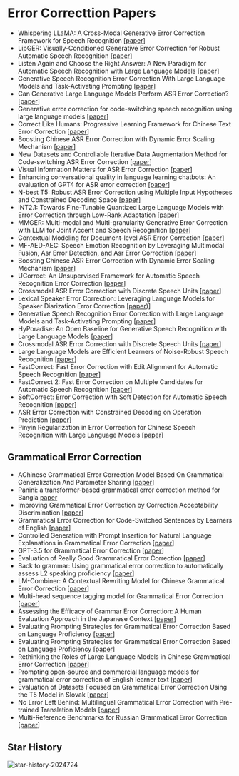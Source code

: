 # Error Correcttion Papers

- Whispering LLaMA: A Cross-Modal Generative Error Correction Framework for Speech Recognition [[paper](https://arxiv.org/pdf/2310.06434v2)]
- LipGER: Visually-Conditioned Generative Error Correction for Robust Automatic Speech Recognition [[paper](https://arxiv.org/pdf/2406.04432v1)]
- Listen Again and Choose the Right Answer: A New Paradigm for Automatic Speech Recognition with Large Language Models [[paper](https://arxiv.org/pdf/2405.10025)]
- Generative Speech Recognition Error Correction With Large Language Models and Task-Activating Prompting [[paper](https://ieeexplore.ieee.org/stamp/stamp.jsp?tp=&arnumber=10389673&tag=1)]
- Can Generative Large Language Models Perform ASR Error Correction? [[paper](https://arxiv.org/pdf/2307.04172)]
- Generative error correction for code-switching speech recognition using large language models [[paper](https://arxiv.org/pdf/2310.13013)]
- Correct Like Humans: Progressive Learning Framework for Chinese Text Error Correction [[paper](https://arxiv.org/pdf/2306.17447)]
- Boosting Chinese ASR Error Correction with Dynamic Error Scaling Mechanism [[paper](https://arxiv.org/pdf/2308.03423)]
- New Datasets and Controllable Iterative Data Augmentation Method for Code-switching ASR Error Correction [[paper](https://aclanthology.org/2023.findings-emnlp.543.pdf)]
- Visual Information Matters for ASR Error Correction [[paper](https://ieeexplore.ieee.org/stamp/stamp.jsp?tp=&arnumber=10095539)]
- Enhancing conversational quality in language learning chatbots: An evaluation of GPT4 for ASR error correction [[paper](https://arxiv.org/pdf/2307.09744)]
- N-best T5: Robust ASR Error Correction using Multiple Input Hypotheses and Constrained Decoding Space [[paper](https://arxiv.org/pdf/2303.00456)]
- INT2.1: Towards Fine-Tunable Quantized Large Language Models with Error Correction through Low-Rank Adaptation [[paper](https://arxiv.org/pdf/2306.08162)]
- MMGER: Multi-modal and Multi-granularity Generative Error Correction with LLM for Joint Accent and Speech Recognition [[paper](https://arxiv.org/pdf/2405.03152)]
- Contextual Modeling for Document-level ASR Error Correction [[paper](https://aclanthology.org/2024.lrec-main.341.pdf)]
- MF-AED-AEC: Speech Emotion Recognition by Leveraging Multimodal Fusion, Asr Error Detection, and Asr Error Correction [[paper](https://arxiv.org/pdf/2401.13260)]
- Boosting Chinese ASR Error Correction with Dynamic Error Scaling Mechanism [[paper](https://www.isca-archive.org/interspeech_2023/fan23b_interspeech.pdf)]
- UCorrect: An Unsupervised Framework for Automatic Speech Recognition Error Correction [[paper](https://arxiv.org/pdf/2401.05689)]
- Crossmodal ASR Error Correction with Discrete Speech Units [[paper](https://arxiv.org/pdf/2405.16677)]
- Lexical Speaker Error Correction: Leveraging Language Models for Speaker Diarization Error Correction [[paper](https://arxiv.org/pdf/2306.09313))]
- Generative Speech Recognition Error Correction with Large Language Models and Task-Activating Prompting [[paper](https://ieeexplore.ieee.org/stamp/stamp.jsp?tp=&arnumber=10389673)]
- HyPoradise: An Open Baseline for Generative Speech Recognition with Large Language Models [[paper](https://arxiv.org/pdf/2309.15701v2)]
- Crossmodal ASR Error Correction with Discrete Speech Units [[paper](https://arxiv.org/pdf/2405.16677v1)]
- Large Language Models are Efficient Learners of Noise-Robust Speech Recognition [[paper](https://arxiv.org/pdf/2401.10446v1)]
- FastCorrect: Fast Error Correction with Edit Alignment for Automatic Speech Recognition [[paper](https://arxiv.org/pdf/2105.03842v6)]
- FastCorrect 2: Fast Error Correction on Multiple Candidates for Automatic Speech Recognition [[paper](https://arxiv.org/pdf/2109.14420v4)]
- SoftCorrect: Error Correction with Soft Detection for Automatic Speech Recognition [[paper](https://arxiv.org/pdf/2212.01039v2)]
- ASR Error Correction with Constrained Decoding on Operation Prediction [[paper](https://arxiv.org/pdf/2208.04641v1)]
- Pinyin Regularization in Error Correction for Chinese Speech Recognition with Large Language Models [[paper](https://arxiv.org/pdf/2407.01909v1)]

## Grammatical Error Correction

-  AChinese Grammatical Error Correction Model Based On Grammatical Generalization And Parameter Sharing [[paper](https://watermark.silverchair.com/bxad087.pdf?token=AQECAHi208BE49Ooan9kkhW_Ercy7Dm3ZL_9Cf3qfKAc485ysgAAA2MwggNfBgkqhkiG9w0BBwagggNQMIIDTAIBADCCA0UGCSqGSIb3DQEHATAeBglghkgBZQMEAS4wEQQMXc0Iyc37TLEsLY5PAgEQgIIDFpfn4t5TlGCx2zhrrOkJ3XX-hI5b9qbZ6jt4oO0xYM9Kh0r63mRPV6gOJ2V0p6m4dVgjnH8a_kDpIsD7RqlFc4mNduEfKrc_AIyLzLA9ABL3llBXKQpjypEqXCrSfVY9PIOQqfAjz8yCGdu320q--I1i_m8K407x7uUENlViRATfvPcZQD7K3yAGniv6X8g10hfw3XCIDdetDNlOg6ZSxtfWmicHXY0fEFSRXdRBD5eNTDTTbtWg0cLx1XlnCqq7l5n5sDPW-URPa-1Nc_jy-iYX64pGVSIX4AqsZT-gDfZUdBUp9q56CnaI9nDqpAeZI1APIQckoxKGMApsDb_1uESKjBsk4q2zPL0ZFrAKzIu19bqv5XBgoptdwk7J3z6dV-AoDk_awdQ4Lu1rzH7_waL_-NrycZJnwgApF7mEqAOgQN7Zaur58uWWeA4Eiy3T_udYO0rW2lalyXATmbl0GEekgKyqoni778-hAlcdNOmgK4pp9LO8rxgns5yKQJXpAz1LQNd4KDGSQtnHVnO5W1LHxfvKuElnB-_FOFSwRoYLX-hcixE3W-Ai9uG-lVKQM_tD8ECN4YklHFcNogkQojPzSVxEnZBy5cx6QODLU3SXkQpHVCKLE_6N0VoyADMCprwOWeuCmW5Ayj9kzRiOwWcfyzsbcQwBKqLJQG729ZVkX41qnYboeMBhvk3LoATxD1UGcQTz5MXS--iec-re8iPnslSXvAcuq2d1aSQpSf9LUWsu3Vm0FbQsgq0iwj6BeoeSWokVvaSC5NKDFVUn1KI-8MeGkOWOlJjDSsrDyf9hAnuVFBmZbHi6PQ_HeMNVLmuzPZtGTRroKEbEUN6TdA412z2lJ9p7u8uIHxbd_Y2IBYC9sByPXLIspRkMsn9iAPiTaa7L2cEPHa3m7M8kyIIa82RyltSciBX1Oy7M9c9utrnJk8NI8WcK1MLq9Gy3KEQNjdaFZ9PI_7Y5Xvcsz-Red7YwNfpqmd_iQ969WnxwGJdmHICXQb_oRGWtrt4PK7tibCx5QRFZZswrzkEfT2BaWasadx4)]
- Panini: a transformer‑based grammatical error correction method for Bangla [paper](https://www.nahid.org/papers/panini.pdf)
- Improving Grammatical Error Correction by Correction Acceptability Discrimination [[paper](https://aclanthology.org/2024.lrec-main.772.pdf)]
- Grammatical Error Correction for Code-Switched Sentences by Learners of English [[paper](https://aclanthology.org/2024.lrec-main.698.pdf)]
- Controlled Generation with Prompt Insertion for Natural Language Explanations in Grammatical Error Correction [[paper](https://aclanthology.org/2024.lrec-main.350v2.pdf)]
- GPT-3.5 for Grammatical Error Correction [[paper](https://aclanthology.org/2024.lrec-main.692.pdf)]
- Evaluation of Really Good Grammatical Error Correction [[paper](https://aclanthology.org/2024.lrec-main.584.pdf)]
- Back to grammar: Using grammatical error correction to automatically assess L2 speaking proficiency [[paper](https://pdf.sciencedirectassets.com/271578/1-s2.0-S0167639323X00120/1-s2.0-S0167639323001590/main.pdf?X-Amz-Security-Token=IQoJb3JpZ2luX2VjENz%2F%2F%2F%2F%2F%2F%2F%2F%2F%2FwEaCXVzLWVhc3QtMSJIMEYCIQDrSTiNAdJs9wExL08Eu2oJAFiOUWKmzHw3j2RP6e74BAIhAKk8aYMa0qI%2FRu6wNU0mi1%2BXP7TP1xYkv0d1lM5SExvvKrsFCLT%2F%2F%2F%2F%2F%2F%2F%2F%2F%2FwEQBRoMMDU5MDAzNTQ2ODY1IgzgtX%2F9z81AOzLwhJkqjwXgBcYEda4wqpo3UOm935sUesVELzmPCkmaRDrtk2JF2k%2F3WEhkNgB4JKi6K2DBPYh8lZ%2FGCScXSU6T6XpJTdNnqkHURdckUGJWjZbfmru3rgzDgzGag%2BaQTufid3xmLG2aE%2B4vbQ2Elk2gB%2BeqIxdWh8xRZGKTecFeUtaSHzONF8V6TFrODDhNAKD2vlRM3ryeW9vvMy9W%2F4%2Ftiv6BXccpedosCie2M1MyYCZ%2B1NSFujoPzy5lX%2BFS13y%2FD0aR8zNgOCcHzT3k73zVDWfnqrPSSGiLUxYAOS07V9QJ73jEfdAosGo%2Bslo2N9w4X3lFvShAkQ7I9oa3rbTlWeoNn5ul5hGQY3ZiJtUIalZBe3QN%2F3ml%2FW%2B9DPf6EUs7BGBRdJn9wtFRBFhuPJY8zQ%2FiwW%2F4t9gPx%2Fy%2F02jRfoEfL7kGAk9MD8V5ZsQXScXnxw2aH9%2Bo7JN5GtScvhM1ZKhZI2QUaZxYIFNFwuYN8L3iiI1phu9KX05n507J8SD6TdaHQgNbN%2FXRFhCcqk%2FzuGXnaapdjSSsP%2FhTHvBo%2Ff44%2BtMr7nf%2F8A0J%2BjDcG%2BPBijb6hLi7fJUL9rOdagkFqA%2BI6618to4xy4BBWv6o5cNV42%2FbUcUO3pUXJypGwSr2A5kraXqeKirxQvdRUB2HOQgxv3nNoC6QDC2kSyd0Kq%2F90Nl086iPhTzBp3klzTRZCfXOr3wHfJao9WZAEc%2FFrLCaju6wE6uK8yoXvGEGZwUBh5Goj6IaJyXCAPXjboLEag64ETrIobPco9LJ2%2FcPIeoev%2BIDkVb8eBCaLuSojmVpSmKjzByy66Iq%2BcyuDLgAf2BD2%2FkaU9gQL6%2FN1Vs3R%2BUYq1U99CD3MdBmheFH%2BVarKTDCML2Fh7UGOrABco2W3sNCDdDeZfbCJU4MItGQi8qzBDWyO4cZ7j%2BVPFpl5W7IlqBVjeIE%2Bu9XavUGIyv0RuchL%2FXjlAf6h3ZHTLG2m64%2BMeHTSappQNNXT8CzB1yXmiNFWXNAEE9SK684e1mhf6Om9TRqOXmLUU37mWynN6%2FOfRE9JTFoE8SWFyErN1L4yD2wuXc80rick2BUnj3f2VZlpS0j1HAFk%2BFBhncijmtrHE%2FjBmb3VDFgz5M%3D&X-Amz-Algorithm=AWS4-HMAC-SHA256&X-Amz-Date=20240725T041023Z&X-Amz-SignedHeaders=host&X-Amz-Expires=300&X-Amz-Credential=ASIAQ3PHCVTYZLQLRW6W%2F20240725%2Fus-east-1%2Fs3%2Faws4_request&X-Amz-Signature=31f446e4e4644803faf8b1f623130b01fabca2b74e673a162d1490ead0fbaa2f&hash=62b35f2c271be0e2ce19056b246b794a9dd4bbe5dedc8eb3c41712411fc884c9&host=68042c943591013ac2b2430a89b270f6af2c76d8dfd086a07176afe7c76c2c61&pii=S0167639323001590&tid=spdf-4d5f5d6e-e921-41ae-ba3d-7073e22a54de&sid=f111b7964fbb4443fc7a12f61aff254ef5a1gxrqa&type=client&tsoh=d3d3LnNjaWVuY2VkaXJlY3QuY29t&ua=0c145f0e5e5c5a070551&rr=8a894cc6bd353445&cc=jp)]
- LM-Combiner: A Contextual Rewriting Model for Chinese Grammatical Error Correction [[paper](https://aclanthology.org/2024.lrec-main.934.pdf)]
- Multi-head sequence tagging model for Grammatical Error Correction [[paper](https://pdf.sciencedirectassets.com/271095/1-s2.0-S0952197624X00068/1-s2.0-S095219762400472X/main.pdf?X-Amz-Security-Token=IQoJb3JpZ2luX2VjENz%2F%2F%2F%2F%2F%2F%2F%2F%2F%2FwEaCXVzLWVhc3QtMSJHMEUCIQCh2pUs1Cd2bBZf4vuHp0DYdqF03VAdIU1CV4eWHaJrtAIgJ3eZ%2FQlT6%2FRbyOOd58bqCve8ZoaV469gqiamHy3SMdsqvAUItP%2F%2F%2F%2F%2F%2F%2F%2F%2F%2FARAFGgwwNTkwMDM1NDY4NjUiDAXXy2Zs743jZW1wWCqQBb8wb9h7Aq9539KRGITjNbcfS9AxB7zr%2FHLpVMrXb0bLaUNuGVjIWPy9mQZZoqgIVsnow4vbvV2MtvHWilKzJliiPsZUV6nIF3l52u31DtjYXTn3XyZ39cnD8aKPP2lhW99HsUBVBB3ry6hnRmuFWxljVgVPgZHZXjbG3yzHwY1q8uyfAGVh1PqVQhZwJs2saFUCJKYFDqYRbqXAAbWB9tDsOqJfJDoJhbPjt%2FOgulHaE2oLHZgnDmXUjEbwJY7UybR91XygQc3%2F%2BBxg%2BQF%2FDCi49b3lVMU%2FqiWVzDY9XwF1S87RNyOmzVIYgAaazy31kXeM57yEUMzUzSIAQ7S6ezx9q9fgMxIrW1dp42StyFahc9A6OuxTiHXtw0p4%2BfB46Ekj%2BqBEY3FtCpx6UhqDVl8Plqud5D8ekdS5GztIxVclxyQTGhH%2FaJ%2BQnyCNhs8HBIiOj0G5mI5%2BvihGUCmCbAgdbGztgV4Xg%2B87NG9xKhYJFbDssZMbBA%2FC7yHM1aAzGs%2BuyNOf5OdpprMki%2B8ArySWFrqlVuq%2Bl20lEyC6yjhRJkAkmJ175R%2BjUs5psi%2BWMqE7rj55xyD5cm5Mnqlk%2F1h9cPz7aN96oPxtjNVUeuGysUsc%2B2UGsZo0ldyWHOaVX9N5Xth%2Bnlkw2NX%2FfcDJXX%2FvM2OdxwbnFhslQ6j4B%2FHP9JedKIhpm0UD5dK3vKuRDpwKfkVt3Vxe70dDLZ3Y8kciFTIoCChO%2Fi33lTZKykcMNrhfHkzq9MlRFVFylyHdKxexuJGAP%2Be8YdfhQa3Kdp70gT3OkkQaxZXMGpEjlRWGigv9rAdCDcSSnwvhZCpLMO9G7hvqsVtbPZLUr3GSx%2BwDHr%2FuAF%2FH2WSxCUvVjISRMNCCh7UGOrEBaUvgJ2m9Rwgbocq1RmpTfPZz9mZ%2FZ6zAfw2xaxtUnBC4w6Fni%2Fp6dV8PgrVzP%2F4pM6yySddChdSmHM2MjL0SE1%2FfVqAEWPXtuYXvwNJ1fD8moX5xO3BXnQ0n7DG%2FpHOPEqTl9X72DdJAxUxGJNgauXnlLjneVG4qt0woMHZ3PrTmJstmWEaTKxQuYWVt1DEZqUrb2L9fZrwUCfQEd0yE4ShyYE%2BcLIdqm6eHXeRLFLil&X-Amz-Algorithm=AWS4-HMAC-SHA256&X-Amz-Date=20240725T041151Z&X-Amz-SignedHeaders=host&X-Amz-Expires=300&X-Amz-Credential=ASIAQ3PHCVTY22JLKQFK%2F20240725%2Fus-east-1%2Fs3%2Faws4_request&X-Amz-Signature=c304fde8b745390ca21dd3adffc0679536ad48fa9c6793e56892b3145989b469&hash=26d4db25c1fc68f72917bd3d4ab6651fef839cba4065d8d3589e12fdabe98833&host=68042c943591013ac2b2430a89b270f6af2c76d8dfd086a07176afe7c76c2c61&pii=S095219762400472X&tid=spdf-f75d9755-b476-4eae-b5da-96cd72fa48f7&sid=d5ac7ef6642a7041ab789d313f595f9b2d32gxrqa&type=client&tsoh=d3d3LnNjaWVuY2VkaXJlY3QuY29t&ua=0c145f0e5e5c5a010303&rr=8a894eed0feee04f&cc=jp)]
- Assessing the Efficacy of Grammar Error Correction: A Human Evaluation Approach in the Japanese Context [[paper](https://aclanthology.org/2024.lrec-main.146.pdf)]
- Evaluating Prompting Strategies for Grammatical Error Correction Based on Language Proficiency [[paper](https://aclanthology.org/2024.lrec-main.569.pdf)]
- Evaluating Prompting Strategies for Grammatical Error Correction Based on Language Proficiency [[paper](https://arxiv.org/pdf/2402.15930)]
- Rethinking the Roles of Large Language Models in Chinese Grammatical Error Correction [[paper](https://arxiv.org/pdf/2402.11420)]
- Prompting open-source and commercial language models for grammatical error correction of English learner text [[paper](https://arxiv.org/pdf/2401.07702)]
- Evaluation of Datasets Focused on Grammatical Error Correction Using the T5 Model in Slovak [[paper](https://ieeexplore.ieee.org/stamp/stamp.jsp?tp=&arnumber=10524071)]
- No Error Left Behind: Multilingual Grammatical Error Correction with Pre-trained Translation Models [[paper](https://aclanthology.org/2024.eacl-long.73.pdf)]
- Multi-Reference Benchmarks for Russian Grammatical Error Correction [[paper](https://aclanthology.org/2024.eacl-long.76.pdf)]



## Star History
![star-history-2024724](https://github.com/user-attachments/assets/a89f62f2-d121-40cb-af05-1cc9de74847f)

